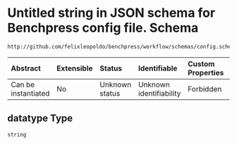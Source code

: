 # Untitled string in JSON schema for Benchpress config file. Schema

```txt
http://github.com/felixleopoldo/benchpress/workflow/schemas/config.schema.json#/definitions/tetrad_gfci/properties/datatype
```



| Abstract            | Extensible | Status         | Identifiable            | Custom Properties | Additional Properties | Access Restrictions | Defined In                                                       |
| :------------------ | :--------- | :------------- | :---------------------- | :---------------- | :-------------------- | :------------------ | :--------------------------------------------------------------- |
| Can be instantiated | No         | Unknown status | Unknown identifiability | Forbidden         | Allowed               | none                | [config.schema.json*](config.schema.json "open original schema") |

## datatype Type

`string`
